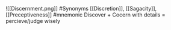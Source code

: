 ![[Discernment.png]]
#Synonyms [[Discretion]], [[Sagacity]], [[Preceptiveness]]
#mnemonic Discover + Cocern with details = percieve/judge wisely